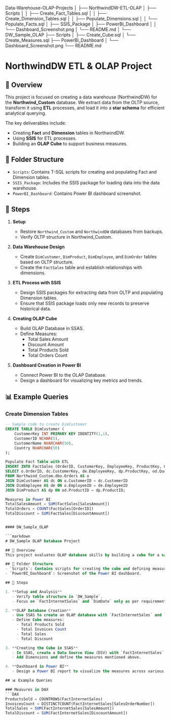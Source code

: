 Data-Warehouse-OLAP-Projects
│
├── NorthwindDW-ETL-OLAP
│   ├── Scripts
│   │   ├── Create_Fact_Tables.sql
│   │   ├── Create_Dimension_Tables.sql
│   │   ├── Populate_Dimensions.sql
│   │   └── Populate_Facts.sql
│   ├── SSIS_Package
│   ├── PowerBI_Dashboard
│   │   └── Dashboard_Screenshot.png
│   └── README.md
│
└── DW_Sample_OLAP
    ├── Scripts
    │   ├── Create_Cube.sql
    │   └── Create_Measures.sql
    ├── PowerBI_Dashboard
    │   └── Dashboard_Screenshot.png
    └── README.md



# NorthwindDW ETL & OLAP Project

## 📌 Overview
This project is focused on creating a data warehouse (NorthwindDW) for the **Northwind_Custom** database. We extract data from the OLTP source, transform it using **ETL** processes, and load it into a **star schema** for efficient analytical querying.

The key deliverables include:
- Creating **Fact** and **Dimension** tables in NorthwindDW.
- Using **SSIS** for ETL processes.
- Building an **OLAP Cube** to support business measures.

## 📂 Folder Structure
- `Scripts`: Contains T-SQL scripts for creating and populating Fact and Dimension tables.
- `SSIS_Package`: Includes the SSIS package for loading data into the data warehouse.
- `PowerBI_Dashboard`: Contains Power BI dashboard screenshot.

## 📑 Steps

1. **Setup**
   - Restore `Northwind_Custom` and `NorthwindDW` databases from backups.
   - Verify OLTP structure in Northwind_Custom.

2. **Data Warehouse Design**
   - Create `DimCustomer`, `DimProduct`, `DimEmployee`, and `DimOrder` tables based on OLTP structure.
   - Create the `FactSales` table and establish relationships with dimensions.

3. **ETL Process with SSIS**
   - Design SSIS packages for extracting data from OLTP and populating Dimension tables.
   - Ensure that SSIS package loads only new records to preserve historical data.

4. **Creating OLAP Cube**
   - Build OLAP Database in SSAS.
   - Define Measures: 
     - Total Sales Amount
     - Discount Amount
     - Total Products Sold
     - Total Orders Count

5. **Dashboard Creation in Power BI**
   - Connect Power BI to the OLAP Database.
   - Design a dashboard for visualizing key metrics and trends.

## 📊 Example Queries

### Create Dimension Tables
```sql
-- Sample code to create DimCustomer
CREATE TABLE DimCustomer (
    CustomerKey INT PRIMARY KEY IDENTITY(1,1),
    CustomerID NCHAR(5),
    CustomerName NVARCHAR(50),
    Country NVARCHAR(50)
);

Populate Fact Table with ETL
INSERT INTO FactSales (OrderID, CustomerKey, EmployeeKey, ProductKey, Quantity, SalesAmount)
SELECT o.OrderID, dc.CustomerKey, de.EmployeeKey, dp.ProductKey, od.Quantity, od.UnitPrice * od.Quantity
FROM Northwind_Custom.dbo.Orders AS o
JOIN DimCustomer AS dc ON o.CustomerID = dc.CustomerID
JOIN DimEmployee AS de ON o.EmployeeID = de.EmployeeID
JOIN DimProduct AS dp ON od.ProductID = dp.ProductID;

Measures in Power BI
TotalSalesAmount = SUM(FactSales[SalesAmount])
TotalOrders = COUNT(FactSales[OrderID])
TotalDiscount = SUM(FactSales[DiscountAmount])


#### DW_Sample_OLAP

```markdown
# DW_Sample OLAP Database Project

## 📌 Overview
This project evaluates OLAP database skills by building a cube for a sample database (`DW_Sample`) that includes `FactInternetSales` and `DimDate` tables.

## 📂 Folder Structure
- `Scripts`: Contains scripts for creating the cube and defining measures.
- `PowerBI_Dashboard`: Screenshot of the Power BI dashboard.

## 📑 Steps

1. **Setup and Analysis**
   - Verify table structure in `DW_Sample`.
   - Focus on `FactInternetSales` and `DimDate` only as per requirements.

2. **OLAP Database Creation**
   - Use SSAS to create an OLAP database with `FactInternetSales` and `DimDate`.
   - Define Cube measures: 
     - Total Products Sold
     - Total Invoices Count
     - Total Sales
     - Total Discount

3. **Creating the Cube in SSAS**
   - In SSAS, create a Data Source View (DSV) with `FactInternetSales` and `DimDate`.
   - Add Dimensions and define the measures mentioned above.

4. **Dashboard in Power BI**
   - Design a Power BI report to visualize the measures across various dimensions, such as customer demographics and product categories.

## 📊 Example Queries

### Measures in DAX
```DAX
ProductsSold = COUNTROWS(FactInternetSales)
InvoicesCount = DISTINCTCOUNT(FactInternetSales[SalesOrderNumber])
TotalSales = SUM(FactInternetSales[SalesAmount])
TotalDiscount = SUM(FactInternetSales[DiscountAmount])



